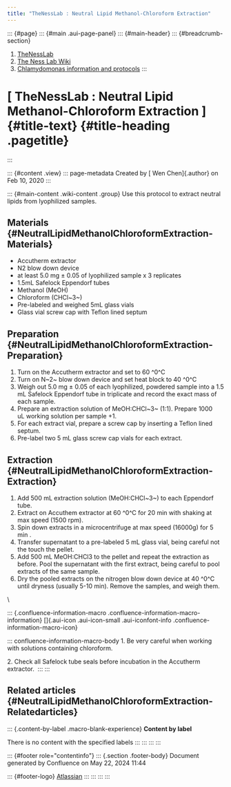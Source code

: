 ```yaml
---
title: "TheNessLab : Neutral Lipid Methanol-Chloroform Extraction"
---
```


::: {#page}
::: {#main .aui-page-panel}
::: {#main-header}
::: {#breadcrumb-section}
1.  [TheNessLab](index.html)
2.  [The Ness Lab Wiki](The-Ness-Lab-Wiki_11436042.html)
3.  [Chlamydomonas information and
    protocols](Chlamydomonas-information-and-protocols_11436157.html)
:::

# [ TheNessLab : Neutral Lipid Methanol-Chloroform Extraction ]{#title-text} {#title-heading .pagetitle}
:::

::: {#content .view}
::: page-metadata
Created by [ Wen Chen]{.author} on Feb 10, 2020
:::

::: {#main-content .wiki-content .group}
Use this protocol to extract neutral lipids from lyophilized samples.

## Materials {#NeutralLipidMethanolChloroformExtraction-Materials}

-   Accutherm extractor
-   N2 blow down device
-   at least 5.0 mg ± 0.05 of lyophilized sample x 3 replicates
-   1.5mL Safelock Eppendorf tubes
-   Methanol (MeOH)
-   Chloroform (CHCl~3~)
-   Pre-labeled and weighed 5mL glass vials
-   Glass vial screw cap with Teflon lined septum

## Preparation {#NeutralLipidMethanolChloroformExtraction-Preparation}

1.   Turn on the Accutherm extractor and set to 60 ^0^C
2.   Turn on N~2~ blow down device and set heat block to 40 ^0^C
3.   Weigh out 5.0 mg ± 0.05 of each lyophilized, powdered sample into a
    1.5 mL Safelock Eppendorf tube in triplicate and record the exact
    mass of each sample.
4.   Prepare an extraction solution of MeOH:CHCl~3~ (1:1). Prepare 1000
    uL working solution per sample +1.
5.   For each extract vial, prepare a screw cap by inserting a Teflon
    lined septum.
6.   Pre-label two 5 mL glass screw cap vials for each extract.

## Extraction {#NeutralLipidMethanolChloroformExtraction-Extraction}

1.   Add 500 mL extraction solution (MeOH:CHCl~3~) to each Eppendorf
    tube.
2.   Extract on Accuthem extractor at 60 ^0^C for 20 min with shaking at
    max speed (1500 rpm).
3.   Spin down extracts in a microcentrifuge at max speed (16000g) for 5
    min .
4.   Transfer supernatant to a pre-labeled 5 mL glass vial, being
    careful not the touch the pellet.
5.   Add 500 mL MeOH:CHCl3 to the pellet and repeat the extraction as
    before. Pool the supernatant with the first extract, being careful
    to pool extracts of the same sample.
6.   Dry the pooled extracts on the nitrogen blow down device at 40 ^0^C
    until dryness (usually 5-10 min). Remove the samples, and weigh
    them. 

\

::: {.confluence-information-macro .confluence-information-macro-information}
[]{.aui-icon .aui-icon-small .aui-iconfont-info
.confluence-information-macro-icon}

::: confluence-information-macro-body
1\. Be very careful when working with solutions containing chloroform. 

2\. Check all Safelock tube seals before incubation in the Accutherm
extractor. 
:::
:::

## Related articles {#NeutralLipidMethanolChloroformExtraction-Relatedarticles}

::: {.content-by-label .macro-blank-experience}
**Content by label**

There is no content with the specified labels
:::
:::
:::
:::

::: {#footer role="contentinfo"}
::: {.section .footer-body}
Document generated by Confluence on May 22, 2024 11:44

::: {#footer-logo}
[Atlassian](https://www.atlassian.com/)
:::
:::
:::
:::
